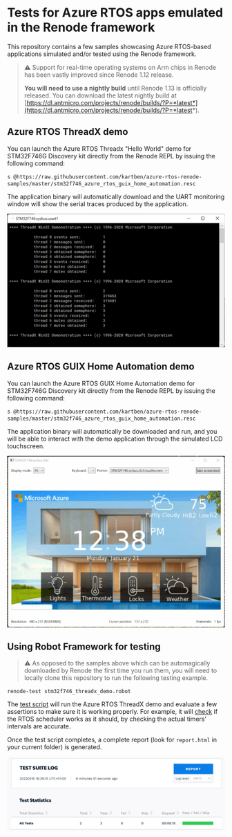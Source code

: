 # Tests for Azure RTOS apps emulated in the Renode framework

This repository contains a few samples showcasing Azure RTOS-based applications simulated and/or tested using the Renode framework.

> :warning: Support for real-time operating systems on Arm chips in Renode has been vastly improved since Renode 1.12 release.
> 
> **You will need to use a nightly build** until Renode 1.13 is officially released. You can download the latest nightly build at [https://dl.antmicro.com/projects/renode/builds/?P=*latest*](https://dl.antmicro.com/projects/renode/builds/?P=*latest*).


## Azure RTOS ThreadX demo

You can launch the Azure RTOS Threadx "Hello World" demo for STM32F746G Discovery kit directly from the Renode REPL by issuing the following command: 

```
s @https://raw.githubusercontent.com/kartben/azure-rtos-renode-samples/master/stm32f746_azure_rtos_guix_home_automation.resc
```

The application binary will automatically download and the UART monitoring window will show the serial traces produced by the application.

![Azure RTOS ThreadX Demo running in Renode](assets/threadx-demo.png)

## Azure RTOS GUIX Home Automation demo

You can launch the Azure RTOS GUIX Home Automation demo for STM32F746G Discovery kit directly from the Renode REPL by issuing the following command: 

```
s @https://raw.githubusercontent.com/kartben/azure-rtos-renode-samples/master/stm32f746_azure_rtos_guix_home_automation.resc
```

The application binary will automatically be downloaded and run, and you will be able to interact with the demo application through the simulated LCD touchscreen. 

![Azure RTOS GUIX Home Automation Demo running in Renode](assets/guix-demo.gif)

## Using Robot Framework for testing

> :warning: As opposed to the samples above which can be automagically downloaded by Renode the first time you run them, you will need to locally clone this repository to run the following testing example.

```
renode-test stm32f746_threadx_demo.robot
```

The [test script](stm32f746_threadx_demo.robot) will run the Azure RTOS ThreadX demo and evaluate a few assertions to make sure it is working properly. For example, it will [check](stm32f746_threadx_demo.robot#L27-L57) if the RTOS scheduler works as it should, by checking the actual timers' intervals are accurate.

Once the test script completes, a complete report (look for `report.html` in your current folder) is generated. 

![Testing Azure RTOS ThreadX Demo using Renode Testing Framework](assets/renode-robot-framework-demo.png)
